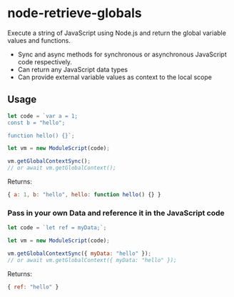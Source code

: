# node-retrieve-globals

Execute a string of JavaScript using Node.js and return the global variable values and functions.

* Sync and async methods for synchronous or asynchronous JavaScript code respectively.
* Can return any JavaScript data types
* Can provide external variable values as context to the local scope

## Usage

```js
let code = `var a = 1;
const b = "hello";

function hello() {}`;

let vm = new ModuleScript(code);

vm.getGlobalContextSync();
// or await vm.getGlobalContext();
```

Returns:

```js
{ a: 1, b: "hello", hello: function hello() {} }
```

### Pass in your own Data and reference it in the JavaScript code

```js
let code = `let ref = myData;`;

let vm = new ModuleScript(code);

vm.getGlobalContextSync({ myData: "hello" });
// or await vm.getGlobalContext({ myData: "hello" });
```

Returns:

```js
{ ref: "hello" }
```
